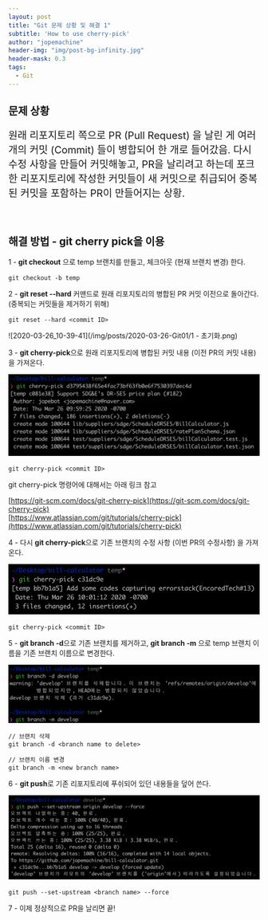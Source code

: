 ```yaml
---
layout: post
title: "Git 문제 상황 및 해결 1"
subtitle: 'How to use cherry-pick'
author: "jopemachine"
header-img: "img/post-bg-infinity.jpg"
header-mask: 0.3
tags:
  - Git
---
```


## 문제 상황 

<p style="font-size:20px">
원래 리포지토리 쪽으로 PR (Pull Request) 을 날린 게 여러 개의 커밋 (Commit) 들이 병합되어 한 개로 들어갔음.
다시 수정 사항을 만들어 커밋해놓고, PR을 날리려고 하는데 포크한 리포지토리에 작성한 커밋들이 새 커밋으로 취급되어 중복된 커밋을 포함하는 PR이 만들어지는 상황.
</p>

<br>

## 해결 방법 - git cherry pick을 이용

1 - **git checkout** 으로 temp 브랜치를 만들고, 체크아웃 (현재 브랜치 변경) 한다.

~~~
git checkout -b temp
~~~

2 - **git reset --hard** 커맨드로 원래 리포지토리의 병합된 PR 커밋 이전으로 돌아간다. (중복되는 커밋들을 제거하기 위해)

~~~
git reset --hard <commit ID>
~~~

![2020-03-26_10-39-41](/img/posts/2020-03-26-Git01/1 - 초기화.png)

3 - **git cherry-pick**으로 원래 리포지토리에 병합된 커밋 내용 (이전 PR의 커밋 내용) 을 가져온다.

![2020-03-26_10-39-41](/img/posts/2020-03-26-Git01/2020-03-26_10-39-41.png)

~~~
git cherry-pick <commit ID>
~~~

git cherry-pick 명령어에 대해서는 아래 링크 참고

[https://git-scm.com/docs/git-cherry-pick](https://git-scm.com/docs/git-cherry-pick)
<br>
[https://www.atlassian.com/git/tutorials/cherry-pick](https://www.atlassian.com/git/tutorials/cherry-pick)

4 - 다시 **git cherry-pick**으로 기존 브랜치의 수정 사항 (이번 PR의 수정사항) 을 가져온다.

![2020-03-26_10-39-41](/img/posts/2020-03-26-Git01/2020-03-26_10-41-43.png)

~~~
git cherry-pick <commit ID>
~~~

5 - **git branch -d**으로 기존 브랜치를 제거하고, **git branch -m** 으로 temp 브랜치 이름을 기존 브랜치 이름으로 변경한다.

![2020-03-26_10-39-41](/img/posts/2020-03-26-Git01/2020-03-26_10-44-33.png)

~~~
// 브랜치 삭제
git branch -d <branch name to delete>
~~~

~~~
// 브랜치 이름 변경 
git branch -m <new branch name>
~~~

6 - **git push**로 기존 리포지토리에 푸쉬되어 있던 내용들을 덮어 쓴다.

![2020-03-26_10-39-41](/img/posts/2020-03-26-Git01/2020-03-26_10-46-36.png)

~~~
git push --set-upstream <branch name> --force
~~~



7 - 이제 정상적으로 PR을 날리면 끝!






